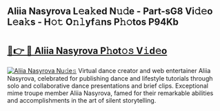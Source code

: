 ## Aliia Nasyrova L𝚎a𝚔ed N𝚞𝚍e - Part-sG8 Vi𝚍𝚎o L𝚎a𝚔s - H𝚘𝚝 O𝚗𝚕yf𝚊ns P𝚑𝚘tos P94Kb

# <h2><a href="http://kf8piji.oniu.top/?m=Aliia+Nasyrova">🔗👉 🔴 Aliia Nasyrova P𝚑ot𝚘𝚜 V𝚒d𝚎o</a></h2>

[![Aliia Nasyrova Nu𝚍e𝚜](https://i.imgur.com/0qMVB7G.gif)](http://kf8piji.oniu.top/?m=Aliia+Nasyrova)
Virtual dance creator and web entertainer Aliia Nasyrova, celebrated for publishing dance and lifestyle tutorials through solo and collaborative dance presentations and brief clips. Exceptional mime troupe member Aliia Nasyrova, famed for their remarkable abilities and accomplishments in the art of silent storytelling.  
